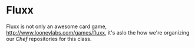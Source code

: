 Fluxx
========

Fluxx is not only an awesome card game, http://www.looneylabs.com/games/fluxx,
it's aslo the how we're organizing our _Chef_ repositories for this class.


